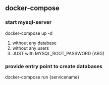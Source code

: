 ## docker-compose

### start mysql-server

docker-compose up -d

   1. without any database
   2. without any users
   3. JUST with MYSQL_ROOT_PASSWORD (ARG)

### provide entry point to create databases

docker-compose run {servicename}